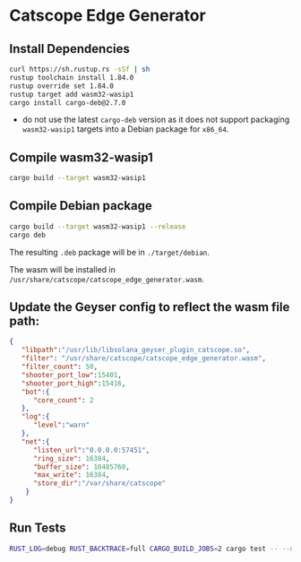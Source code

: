 # Catscope Edge Generator

## Install Dependencies

```bash
curl https://sh.rustup.rs -sSf | sh
rustup toolchain install 1.84.0
rustup override set 1.84.0
rustup target add wasm32-wasip1
cargo install cargo-deb@2.7.0
```

* do not use the latest `cargo-deb` version as it does not support packaging `wasm32-wasip1` targets into a Debian package for `x86_64`.

## Compile wasm32-wasip1

```bash
cargo build --target wasm32-wasip1
```

## Compile Debian package

```bash
cargo build --target wasm32-wasip1 --release
cargo deb
```

The resulting `.deb` package will be in `./target/debian`.

The wasm will be installed in `/usr/share/catscope/catscope_edge_generator.wasm`.

## Update the Geyser config to reflect the wasm file path:

```json
{
   "libpath":"/usr/lib/libsolana_geyser_plugin_catscope.so",
   "filter": "/usr/share/catscope/catscope_edge_generator.wasm",
   "filter_count": 50,
   "shooter_port_low":15401,
   "shooter_port_high":15416,
   "bot":{
      "core_count": 2
   },
   "log":{
      "level":"warn"
   },
   "net":{
      "listen_url":"0.0.0.0:57451",
      "ring_size": 16384,
      "buffer_size": 10485760,
      "max_write": 16384,
      "store_dir":"/var/share/catscope"
    }
}
```
## Run Tests

```bash
RUST_LOG=debug RUST_BACKTRACE=full CARGO_BUILD_JOBS=2 cargo test -- --nocapture
```